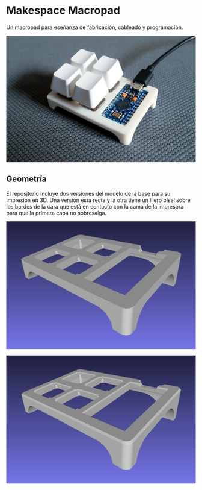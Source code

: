 # Makespace Macropad

Un macropad para eseñanza de fabricación, cableado y programación.

![Macropad foto](docs/img/macropad-foto.jpg?raw=true "Foto del Macropad con interruptores Mathias Quiet Click.")


## Geometría

El repositorio incluye dos versiones del modelo de la base para su impresión en 3D. Una versión está recta y la otra tiene un lijero bisel sobre los bordes de la cara que está en contacto con la cama de la impresora para que la primera capa no sobresalga.


![macropad-recto](docs/img/macropad-recto.png)

![macropad-bisel](docs/img/macropad-bisel.png)
